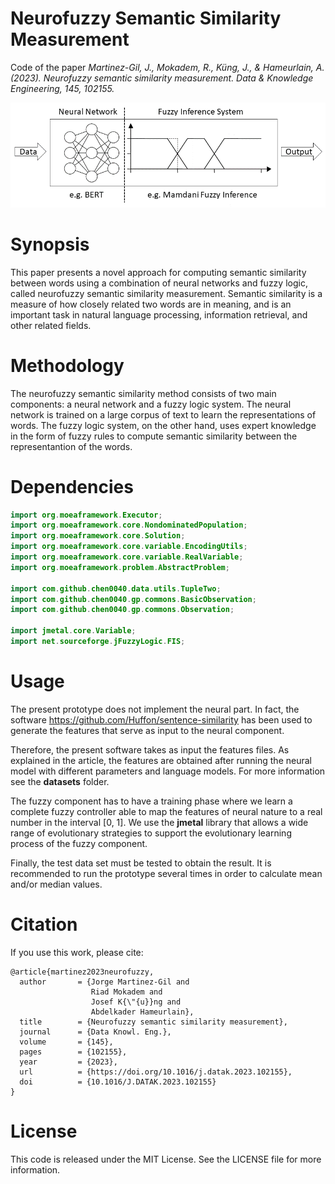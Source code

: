 # Neurofuzzy Semantic Similarity Measurement
Code of the paper *Martinez-Gil, J., Mokadem, R., Küng, J., & Hameurlain, A. (2023). Neurofuzzy semantic similarity measurement. Data & Knowledge Engineering, 145, 102155.*

[![Image](first.png "Image")](https://github.com/jorge-martinez-gil/dke2023/first.png "Image")

# Synopsis
This paper presents a novel approach for computing semantic similarity between words using a combination of neural networks and fuzzy logic, called neurofuzzy semantic similarity measurement. Semantic similarity is a measure of how closely related two words are in meaning, and is an important task in natural language processing, information retrieval, and other related fields.

# Methodology
The neurofuzzy semantic similarity method consists of two main components: a neural network and a fuzzy logic system. The neural network is trained on a large corpus of text to learn the representations of words. The fuzzy logic system, on the other hand, uses expert knowledge in the form of fuzzy rules to compute semantic similarity between the representantion of the words.

# Dependencies
```java
import org.moeaframework.Executor;
import org.moeaframework.core.NondominatedPopulation;
import org.moeaframework.core.Solution;
import org.moeaframework.core.variable.EncodingUtils;
import org.moeaframework.core.variable.RealVariable;
import org.moeaframework.problem.AbstractProblem;

import com.github.chen0040.data.utils.TupleTwo;
import com.github.chen0040.gp.commons.BasicObservation;
import com.github.chen0040.gp.commons.Observation;

import jmetal.core.Variable;
import net.sourceforge.jFuzzyLogic.FIS;
```
# Usage
The present prototype does not implement the neural part. In fact, the software https://github.com/Huffon/sentence-similarity has been used to generate the features that serve as input to the neural component. 

Therefore, the present software takes as input the features files. As explained in the article, the features are obtained after running the neural model with different parameters and language models. For more information see the **datasets** folder.

The fuzzy component has to have a training phase where we learn a complete fuzzy controller able to map the features of neural nature to a real number in the interval [0, 1]. We use the **jmetal** library that allows a wide range of evolutionary strategies to support the evolutionary learning process of the fuzzy component.

Finally, the test data set must be tested to obtain the result. It is recommended to run the prototype several times in order to calculate mean and/or median values.

# Citation
If you use this work, please cite:

```
@article{martinez2023neurofuzzy,
  author       = {Jorge Martinez-Gil and
                  Riad Mokadem and
                  Josef K{\"{u}}ng and
                  Abdelkader Hameurlain},
  title        = {Neurofuzzy semantic similarity measurement},
  journal      = {Data Knowl. Eng.},
  volume       = {145},
  pages        = {102155},
  year         = {2023},
  url          = {https://doi.org/10.1016/j.datak.2023.102155},
  doi          = {10.1016/J.DATAK.2023.102155}
}
```

# License
This code is released under the MIT License. See the LICENSE file for more information.
